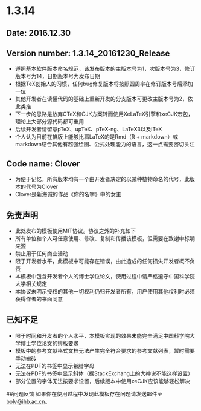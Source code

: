 # 1.3.14
## Date: 2016.12.30
## Version number: 1.3.14_20161230_Release
- 遵照基本软件版本命名规范，该发布版本的主版本号为1，次版本号为3，修订版本号为14，日期版本号为发布日期
- 根据TeX创始人的习惯，任何bug修复版本将按照圆周率在修订版本号后添加一位
- 其他开发者在读懂代码的基础上重新开发的分支版本可更改主版本号为2，依此类推
- 下一步的思路是放弃CTeX和CJK方案转而使用XeLaTeX引擎和xeCJK宏包，理论上大部分源代码都可重用
- 后续开发者请留意pTeX、upTeX、pTeX-ng、LaTeX3以及iTeX
- 个人认为目前在排版上能够比肩LaTeX的是Rmd（R + markdown）或markdown结合其他有超强绘图、公式处理能力的语言，这一点需要密切关注

## Code name: Clover 
- 为便于记忆，所有版本均有一个由开发者决定的以某种植物命名的代号，此版本的代号为Clover
- Clover是新海诚的作品《你的名字》中的女主

## 免责声明
- 此处发布的模板使用MIT协议。协议之外的补充如下
- 所有单位和个人可任意使用、修改、复制和传播该模板，但需要在致谢中标明来源
- 禁止用于任何商业活动
- 限于开发者水平，此模板中可能存在错误，由此造成的任何损失开发者概不负责
- 本模板中包含开发者个人的博士学位论文，使用过程中请严格遵守中国科学院大学相关规定
- 本协议未明示授权的其他一切权利仍归开发者所有，用户使用其他权利时必须获得作者的书面同意

## 已知不足
- 限于时间和开发者的个人水平，本模板实现的效果未能完全满足中国科学院大学博士学位论文的排版要求
- 模板中的参考文献格式文档无法产生完全符合要求的参考文献列表，暂时需要手动搬砖
- 无法在PDF的书签中显示希腊字母
- 无法在PDF的书签中显示斜体（据StackExchang上的大神说不能这样设置）
- 部分位置的字体无法按要求设置，后续版本中使用xeCJK应该能够轻松解决

##问题反馈
如果你在使用过程中发现此模板存在问题请发送邮件至 bolv@ihb.ac.cn。
